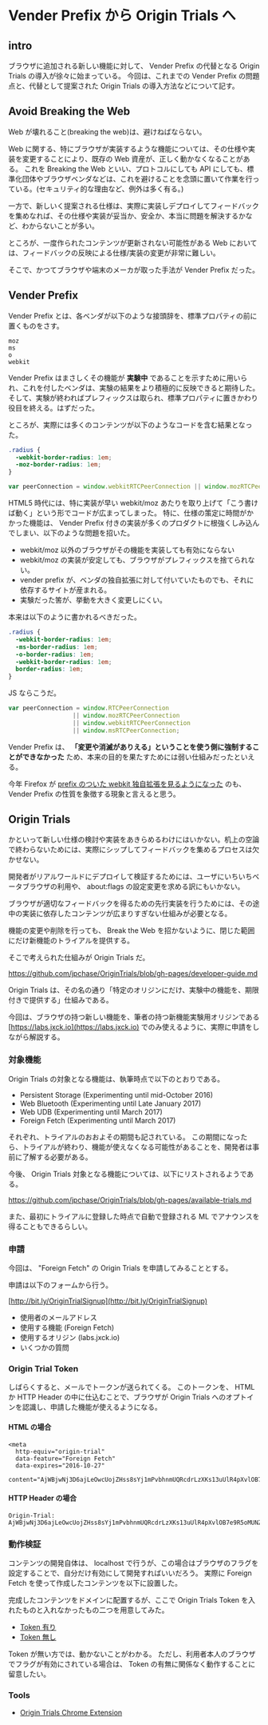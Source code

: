 # Vender Prefix から Origin Trials へ

## intro

ブラウザに追加される新しい機能に対して、 Vender Prefix の代替となる Origin Trials の導入が徐々に始まっている。
今回は、これまでの Vender Prefix の問題点と、代替として提案された Origin Trials の導入方法などについて記す。


## Avoid Breaking the Web

Web が壊れること(breaking the web)は、避けねばならない。

Web に関する、特にブラウザが実装するような機能については、その仕様や実装を変更することにより、既存の Web 資産が、正しく動かなくなることがある。
これを Breaking the Web といい、プロトコルにしても API にしても、標準化団体やブラウザベンダなどは、これを避けることを念頭に置いて作業を行っている。(セキュリティ的な理由など、例外は多く有る。)

一方で、新しいく提案される仕様は、実際に実装しデプロイしてフィードバックを集めなれば、その仕様や実装が妥当か、安全か、本当に問題を解決するかなど、わからないことが多い。

ところが、一度作られたコンテンツが更新されない可能性がある Web においては、フィードバックの反映による仕様/実装の変更が非常に難しい。

そこで、かつてブラウザや端末のメーカが取った手法が Vender Prefix だった。


## Vender Prefix

Vender Prefix とは、各ベンダが以下のような接頭辞を、標準プロパティの前に置くものをさす。

```
moz
ms
o
webkit
```

Vender Prefix はまさしくその機能が **実験中** であることを示すために用いられ、これを付したベンダは、実験の結果をより積極的に反映できると期待した。
そして、実験が終わればプレフィックスは取られ、標準プロパティに置きかわり役目を終える。はずだった。


ところが、実際には多くのコンテンツが以下のようなコードを含む結果となった。


```css
.radius {
  -webkit-border-radius: 1em;
  -moz-border-radius: 1em;
}
```

```js
var peerConnection = window.webkitRTCPeerConnection || window.mozRTCPeerConnection;
```

HTML5 時代には、特に実装が早い webkit/moz あたりを取り上げて「こう書けば動く」という形でコードが広まってしまった。
特に、仕様の策定に時間がかかった機能は、 Vender Prefix 付きの実装が多くのプロダクトに根強くしみ込んでしまい、以下のような問題を招いた。

- webkit/moz 以外のブラウザがその機能を実装しても有効にならない
- webkit/moz の実装が安定しても、ブラウザがプレフィックスを捨てられない。
- vender prefix が、ベンダの独自拡張に対して付いていたものでも、それに依存するサイトが産まれる。
- 実験だった筈が、挙動を大きく変更しにくい。


本来は以下のように書かれるべきだった。


```css
.radius {
  -webkit-border-radius: 1em;
  -ms-border-radius: 1em;
  -o-border-radius: 1em;
  -webkit-border-radius: 1em;
  border-radius: 1em;
}
```

JS ならこうだ。

```js
var peerConnection = window.RTCPeerConnection
                  || window.mozRTCPeerConnection
                  || window.webkitRTCPeerConnection
                  || window.msRTCPeerConnection;
```


Vender Prefix は、 **「変更や消滅がありえる」ということを使う側に強制することができなかった** ため、本来の目的を果たすためには弱い仕組みだったといえる。

今年 Firefox が [prefix のついた webkit 独自拡張を見るようになった](http://www.otsukare.info/2016/01/04/webkit-resolved-fixed) のも、 Vender Prefix の性質を象徴する現象と言えると思う。


## Origin Trials

かといって新しい仕様の検討や実装をあきらめるわけにはいかない。机上の空論で終わらないためには、実際にシップしてフィードバックを集めるプロセスは欠かせない。

開発者がリアルワールドにデプロイして検証するためには、ユーザにいちいちベータブラウザの利用や、 about:flags の設定変更を求める訳にもいかない。

ブラウザが適切なフィードバックを得るための先行実装を行うためには、その途中の実装に依存したコンテンツが広まりすぎない仕組みが必要となる。

機能の変更や削除を行っても、 Break the Web を招かないように、閉じた範囲にだけ新機能のトライアルを提供する。

そこで考えられた仕組みが Origin Trials だ。

https://github.com/jpchase/OriginTrials/blob/gh-pages/developer-guide.md

Origin Trials は、その名の通り「特定のオリジンにだけ、実験中の機能を、期限付きで提供する」仕組みである。


今回は、ブラウザの持つ新しい機能を、筆者の持つ新機能実験用オリジンである [https://labs.jxck.io](https://labs.jxck.io) でのみ使えるように、実際に申請をしながら解説する。


### 対象機能

Origin Trials の対象となる機能は、執筆時点で以下のとおりである。

- Persistent Storage (Experimenting until mid-October 2016)
- Web Bluetooth (Experimenting until Late January 2017)
- Web UDB (Experimenting until March 2017)
- Foreign Fetch (Experimenting until March 2017)

それぞれ、トライアルのおおよその期間も記されている。
この期間になったら、トライアルが終わり、機能が使えなくなる可能性があることを、開発者は事前に了解する必要がある。

今後、 Origin Trials 対象となる機能については、以下にリストされるようである。

https://github.com/jpchase/OriginTrials/blob/gh-pages/available-trials.md

また、最初にトライアルに登録した時点で自動で登録される ML でアナウンスを得ることもできるらしい。


### 申請

今回は、 "Foreign Fetch" の Origin Trials を申請してみることとする。

申請は以下のフォームから行う。

[http://bit.ly/OriginTrialSignup](http://bit.ly/OriginTrialSignup)

- 使用者のメールアドレス
- 使用する機能 (Foreign Fetch)
- 使用するオリジン (labs.jxck.io)
- いくつかの質問


### Origin Trial Token

しばらくすると、メールでトークンが送られてくる。
このトークンを、 HTML か HTTP Header の中に仕込むことで、ブラウザが Origin Trials へのオプトインを認識し、申請した機能が使えるようになる。


#### HTML の場合

```
<meta
  http-equiv="origin-trial"
  data-feature="Foreign Fetch"
  data-expires="2016-10-27"
  content="AjWBjwNj3D6ajLeOwcUojZHss8sYj1mPvbhnmUQRcdrLzXKs13uUlR4pXvlOB7e9R5oMUNZbngniw6X2SLHlXgYAAABXeyJvcmlnaW4iOiAiaHR0cHM6Ly9sYWJzLmp4Y2suaW86NDQzIiwgImZlYXR1cmUiOiAiRm9yZWlnbkZldGNoIiwgImV4cGlyeSI6IDE0Nzc1OTMwMDB9">
```


#### HTTP Header の場合

```
Origin-Trial: AjWBjwNj3D6ajLeOwcUojZHss8sYj1mPvbhnmUQRcdrLzXKs13uUlR4pXvlOB7e9R5oMUNZbngniw6X2SLHlXgYAAABXeyJvcmlnaW4iOiAiaHR0cHM6Ly9sYWJzLmp4Y2suaW86NDQzIiwgImZlYXR1cmUiOiAiRm9yZWlnbkZldGNoIiwgImV4cGlyeSI6IDE0Nzc1OTMwMDB9
```


### 動作検証

コンテンツの開発自体は、 localhost で行うが、この場合はブラウザのフラグを設定することで、自分だけ有効にして開発すればいいだろう。
実際に Foreign Fetch を使って作成したコンテンツを以下に設置した。

完成したコンテンツをドメインに配置するが、ここで Origin Trials Token を入れたものと入れなかったもの二つを用意してみた。


- [Token 有り]()
- [Token 無し]()

Token が無い方では、動かないことがわかる。
ただし、利用者本人のブラウザでフラグが有効にされている場合は、 Token の有無に関係なく動作することに留意したい。


### Tools

- [Origin Trials Chrome Extension](https://chrome.google.com/webstore/detail/origin-trials/abpmcigmbmlngkajkikaghaibaocdhkp/related)
